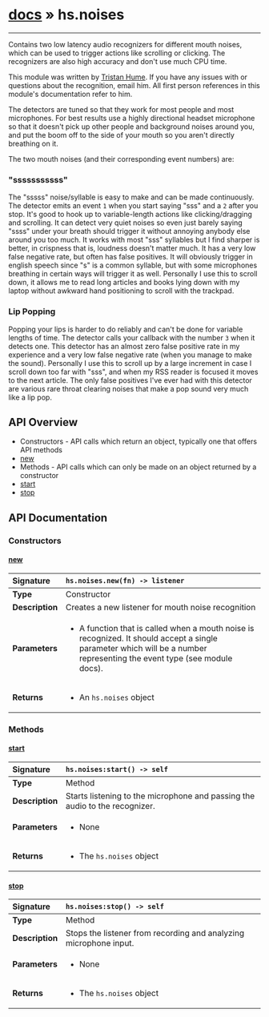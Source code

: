 # [docs](index.md) » hs.noises
---

Contains two low latency audio recognizers for different mouth noises, which can be used to trigger actions like scrolling or clicking.
The recognizers are also high accuracy and don't use much CPU time.

This module was written by [Tristan Hume](http://thume.ca/). If you have any issues with or questions about the recognition, email him.
All first person references in this module's documentation refer to him.

The detectors are tuned so that they work for most people and most microphones. For best results use a highly directional headset microphone so that it doesn't pick up other people and background
noises around you, and put the boom off to the side of your mouth so you aren't directly breathing on it.

The two mouth noises (and their corresponding event numbers) are:

### "sssssssssss"
The "sssss" noise/syllable is easy to make and can be made continuously. The detector emits an event `1` when you start saying "sss" and a `2` after you stop.
It's good to hook up to variable-length actions like clicking/dragging and scrolling. It can detect very quiet noises so even just barely saying "ssss" under your
breath should trigger it without annoying anybody else around you too much. It works with most "sss" syllables but I find sharper is better, in crispness that is, loudness doesn't matter much.
It has a very low false negative rate, but often has false positives. It will obviously trigger in english speech since "s" is a common syllable, but with some microphones breathing in certain ways
will trigger it as well. Personally I use this to scroll down, it allows me to read long articles and books lying down with my laptop without awkward hand positioning to scroll with the trackpad.

### Lip Popping
Popping your lips is harder to do reliably and can't be done for variable lengths of time. The detector calls your callback with the number `3` when it detects one.
This detector has an almost zero false positive rate in my experience and a very low false negative rate (when you manage to make the sound).
Personally I use this to scroll up by a large increment in case I scroll down too far with "sss", and when my RSS reader is focused it moves to the next article.
The only false positives I've ever had with this detector are various rare throat clearing noises that make a pop sound very much like a lip pop.

## API Overview
* Constructors - API calls which return an object, typically one that offers API methods
 * [new](#new)
* Methods - API calls which can only be made on an object returned by a constructor
 * [start](#start)
 * [stop](#stop)

## API Documentation

### Constructors

#### [new](#new)
| <span style="float: left;">**Signature**</span> | <span style="float: left;">`hs.noises.new(fn) -> listener` </span>                                                          |
| -----------------------------------------------------|---------------------------------------------------------------------------------------------------------|
| **Type**                                             | Constructor |
| **Description**                                      | Creates a new listener for mouth noise recognition |
| **Parameters**                                       | <ul><li>A function that is called when a mouth noise is recognized. It should accept a single parameter which will be a number representing the event type (see module docs).</li></ul> |
| **Returns**                                          | <ul><li>An <code>hs.noises</code> object</li></ul> |

### Methods

#### [start](#start)
| <span style="float: left;">**Signature**</span> | <span style="float: left;">`hs.noises:start() -> self` </span>                                                          |
| -----------------------------------------------------|---------------------------------------------------------------------------------------------------------|
| **Type**                                             | Method |
| **Description**                                      | Starts listening to the microphone and passing the audio to the recognizer. |
| **Parameters**                                       | <ul><li>None</li></ul> |
| **Returns**                                          | <ul><li>The <code>hs.noises</code> object</li></ul> |

#### [stop](#stop)
| <span style="float: left;">**Signature**</span> | <span style="float: left;">`hs.noises:stop() -> self` </span>                                                          |
| -----------------------------------------------------|---------------------------------------------------------------------------------------------------------|
| **Type**                                             | Method |
| **Description**                                      | Stops the listener from recording and analyzing microphone input. |
| **Parameters**                                       | <ul><li>None</li></ul> |
| **Returns**                                          | <ul><li>The <code>hs.noises</code> object</li></ul> |

